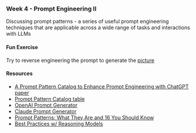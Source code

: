 ### Week 4 - Prompt Engineering II
Discussing prompt patterns - a series of useful prompt engineering techniques that are applicable across a wide range of tasks and interactions with LLMs

#### Fun Exercise
Try to reverse engineering the prompt to generate the [picture](week4/japanese-picture.png)

#### Resources
* [A Prompt Pattern Catalog to Enhance Prompt Engineering with ChatGPT paper](https://arxiv.org/pdf/2302.11382.pdf)
* [Prompt Pattern Catalog table](prompt-paper-table.pdf)
* [OpenAI Prompt Generator](https://platform.openai.com/docs/guides/prompt-generation)
* [Claude Prompt Generator](https://console.anthropic.com/dashboard)
* [Prompt Patterns: What They Are and 16 You Should Know](https://www.prompthub.us/blog/prompt-patterns-what-they-are-and-16-you-should-know)
* [Best Practices w/ Reasoning Models](https://www.prompthub.us/blog/prompt-engineering-with-reasoning-models)
